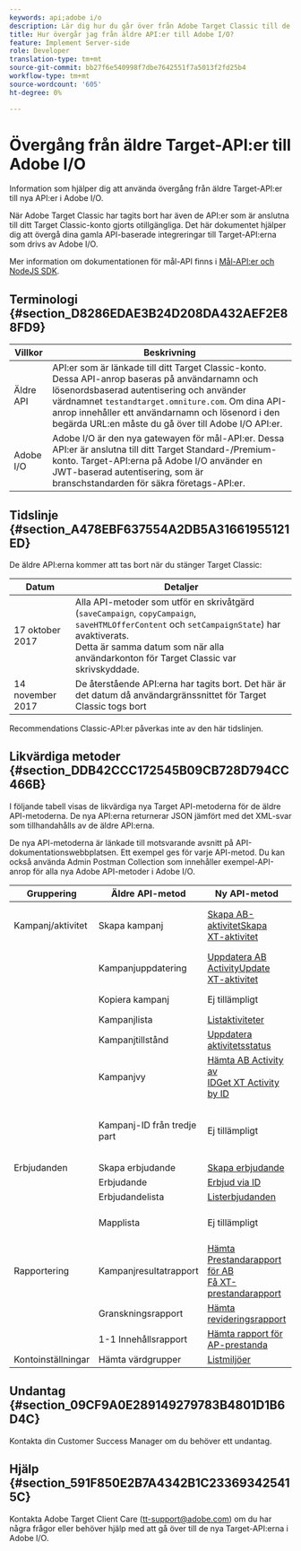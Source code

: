 ```yaml
---
keywords: api;adobe i/o
description: Lär dig hur du går över från Adobe Target Classic till de nya API:erna i Adobe I/O.
title: Hur övergår jag från äldre API:er till Adobe I/O?
feature: Implement Server-side
role: Developer
translation-type: tm+mt
source-git-commit: bb27f6e540998f7dbe7642551f7a5013f2fd25b4
workflow-type: tm+mt
source-wordcount: '605'
ht-degree: 0%

---
```



# Övergång från äldre Target-API:er till Adobe I/O

Information som hjälper dig att använda övergång från äldre Target-API:er till nya API:er i Adobe I/O.

När Adobe Target Classic har tagits bort har även de API:er som är anslutna till ditt Target Classic-konto gjorts otillgängliga. Det här dokumentet hjälper dig att övergå dina gamla API-baserade integreringar till Target-API:erna som drivs av Adobe I/O.

Mer information om dokumentationen för mål-API finns i [Mål-API:er och NodeJS SDK](/help/c-implementing-target/c-api-and-sdk-overview/api-and-sdk-overview.md#concept_5718EC1FF2ED4436935D0BCCD7AA29A6).

## Terminologi {#section_D8286EDAE3B24D208DA432AEF2E88FD9}

| Villkor | Beskrivning |
|--- |--- |
| Äldre API | API:er som är länkade till ditt Target Classic-konto. Dessa API-anrop baseras på användarnamn och lösenordsbaserad autentisering och använder värdnamnet `testandtarget.omniture.com`. Om dina API-anrop innehåller ett användarnamn och lösenord i den begärda URL:en måste du gå över till Adobe I/O API:er. |
| Adobe I/O | Adobe I/O är den nya gatewayen för mål-API:er. Dessa API:er är anslutna till ditt Target Standard-/Premium-konto. Target-API:erna på Adobe I/O använder en JWT-baserad autentisering, som är branschstandarden för säkra företags-API:er. |

## Tidslinje {#section_A478EBF637554A2DB5A31661955121ED}

De äldre API:erna kommer att tas bort när du stänger Target Classic:

| Datum | Detaljer |
|--- |--- |
| 17 oktober 2017 | Alla API-metoder som utför en skrivåtgärd (`saveCampaign`, `copyCampaign`, `saveHTMLOfferContent` och `setCampaignState`) har avaktiverats.<br>Detta är samma datum som när alla användarkonton för Target Classic var skrivskyddade. |
| 14 november 2017 | De återstående API:erna har tagits bort. Det här är det datum då användargränssnittet för Target Classic togs bort |

Recommendations Classic-API:er påverkas inte av den här tidslinjen.

## Likvärdiga metoder {#section_DDB42CCC172545B09CB728D794CC466B}

I följande tabell visas de likvärdiga nya Target API-metoderna för de äldre API-metoderna. De nya API:erna returnerar JSON jämfört med det XML-svar som tillhandahålls av de äldre API:erna.

De nya API-metoderna är länkade till motsvarande avsnitt på API-dokumentationswebbplatsen. Ett exempel ges för varje API-metod. Du kan också använda Admin Postman Collection som innehåller exempel-API-anrop för alla nya Adobe API-metoder i Adobe I/O.

| Gruppering | Äldre API-metod | Ny API-metod | Anteckningar |
|--- |--- |--- |--- |
| Kampanj/aktivitet | Skapa kampanj | [Skapa AB-](http://developers.adobetarget.com/api/#create-ab-activity)<br>[aktivitetSkapa XT-aktivitet](http://developers.adobetarget.com/api/#create-xt-activity) | De nya API:erna har separata skapandemetoder för AB och XT |
|  | Kampanjuppdatering | [Uppdatera AB ](http://developers.adobetarget.com/api/#update-ab-activity)<br>[ActivityUpdate XT-aktivitet](http://developers.adobetarget.com/api/#update-xt-activity) |  |
|  | Kopiera kampanj | Ej tillämpligt | Använda API:er för att skapa aktivitet |
|  | Kampanjlista | [Listaktiviteter](http://developers.adobetarget.com/api/#list-activities) |  |
|  | Kampanjtillstånd | [Uppdatera aktivitetsstatus](http://developers.adobetarget.com/api/#update-activity-state) |  |
|  | Kampanjvy | [Hämta AB Activity av ](http://developers.adobetarget.com/api/#get-ab-activity-by-id)<br>[IDGet XT Activity by ID](http://developers.adobetarget.com/api/#get-xt-activity-by-id) |  |
|  | Kampanj-ID från tredje part | Ej tillämpligt | Om du använder ett tredjeparts-ID kan de relevanta aktivitetsmetoderna användas |
| Erbjudanden | Skapa erbjudande | [Skapa erbjudande](http://developers.adobetarget.com/api/#create-offer) |  |
|  | Erbjudande | [Erbjud via ID](http://developers.adobetarget.com/api/#get-offer-by-id) |  |
|  | Erbjudandelista | [Listerbjudanden](http://developers.adobetarget.com/api/#list-offers) |  |
|  | Mapplista | Ej tillämpligt | Mappar stöds inte i Target Standard/Premium |
| Rapportering | Kampanjresultatrapport | [Hämta Prestandarapport för AB](http://developers.adobetarget.com/api/#get-ab-performance-report)<br>[Få XT-prestandarapport](http://developers.adobetarget.com/api/#get-xt-performance-report) |  |
|  | Granskningsrapport | [Hämta revideringsrapport](http://developers.adobetarget.com/api/#get-audit-report) |  |
|  | 1-1 Innehållsrapport | [Hämta rapport för AP-prestanda](http://developers.adobetarget.com/api/#get-ap-activity-performance-report) |  |
| Kontoinställningar | Hämta värdgrupper | [Listmiljöer](http://developers.adobetarget.com/api/#list-environments) |  |

## Undantag {#section_09CF9A0E289149279783B4801D1B6D4C}

Kontakta din Customer Success Manager om du behöver ett undantag.

## Hjälp {#section_591F850E2B7A4342B1C233693425415C}

Kontakta Adobe Target Client Care (tt-support@adobe.com) om du har några frågor eller behöver hjälp med att gå över till de nya Target-API:erna i Adobe I/O.
